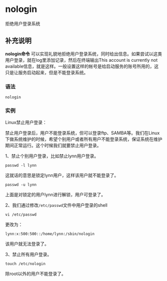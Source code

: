 # nologin

拒绝用户登录系统

## 补充说明

**nologin命令** 可以实现礼貌地拒绝用户登录系统，同时给出信息。如果尝试以这类用户登录，就在log里添加记录，然后在终端输出This account is currently not available信息，就是这样。一般设置这样的帐号是给启动服务的账号所用的，这只是让服务启动起来，但是不能登录系统。

### 语法

```text
nologin
```

### 实例

Linux禁止用户登录：

禁止用户登录后，用户不能登录系统，但可以登录ftp、SAMBA等。我们在Linux下做系统维护的时候，希望个别用户或者所有用户不能登录系统，保证系统在维护期间正常运行。这个时候我们就要禁止用户登录。

1、禁止个别用户登录，比如禁止lynn用户登录。

```text
passwd -l lynn
```

这就话的意思是锁定lynn用户，这样该用户就不能登录了。

```text
passwd -u lynn
```

上面是对锁定的用户lynn进行解锁，用户可登录了。

2、我们通过修改`/etc/passwd`文件中用户登录的shell

```text
vi /etc/passwd
```

更改为：

```text
lynn:x:500:500::/home/lynn:/sbin/nologin
```

该用户就无法登录了。

3、禁止所有用户登录。

```text
touch /etc/nologin
```

除root以外的用户不能登录了。

